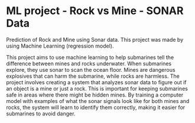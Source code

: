 # ML project - Rock vs Mine - SONAR Data
 
Prediction of Rock and Mine using Sonar data. This project was made by using Machine Learning (regression model).

This project aims to use machine learning to help submarines tell the difference between mines and rocks underwater. When submarines explore, they use sonar to scan the ocean floor. Mines are dangerous explosives that can harm the submarine, while rocks are harmless. The project involves creating a system that analyzes sonar data to figure out if an object is a mine or just a rock. This is important for keeping submarines safe in areas where there might be hidden mines. By training a computer model with examples of what the sonar signals look like for both mines and rocks, the system will learn to identify them correctly, making it easier for submarines to avoid danger.